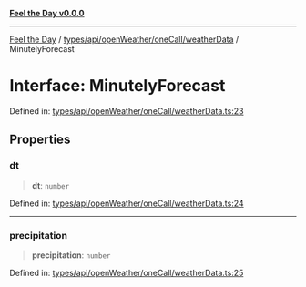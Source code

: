 [**Feel the Day v0.0.0**](../../../../../../README.md)

***

[Feel the Day](../../../../../../README.md) / [types/api/openWeather/oneCall/weatherData](../README.md) / MinutelyForecast

# Interface: MinutelyForecast

Defined in: [types/api/openWeather/oneCall/weatherData.ts:23](https://github.com/HyeinKang/feel-the-day/blob/8289c79f2741a9407fd7ce6a81056ae02e4eeed7/src/types/api/openWeather/oneCall/weatherData.ts#L23)

## Properties

### dt

> **dt**: `number`

Defined in: [types/api/openWeather/oneCall/weatherData.ts:24](https://github.com/HyeinKang/feel-the-day/blob/8289c79f2741a9407fd7ce6a81056ae02e4eeed7/src/types/api/openWeather/oneCall/weatherData.ts#L24)

***

### precipitation

> **precipitation**: `number`

Defined in: [types/api/openWeather/oneCall/weatherData.ts:25](https://github.com/HyeinKang/feel-the-day/blob/8289c79f2741a9407fd7ce6a81056ae02e4eeed7/src/types/api/openWeather/oneCall/weatherData.ts#L25)
